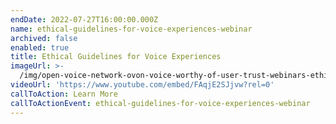 ```yaml
---
endDate: 2022-07-27T16:00:00.000Z
name: ethical-guidelines-for-voice-experiences-webinar
archived: false
enabled: true
title: Ethical Guidelines for Voice Experiences
imageUrl: >-
  /img/open-voice-network-ovon-voice-worthy-of-user-trust-webinars-ethical-guidelines-for-voice-experiences-webinar.png
videoUrl: 'https://www.youtube.com/embed/FAqjE2SJjvw?rel=0'
callToAction: Learn More
callToActionEvent: ethical-guidelines-for-voice-experiences-webinar
---
```


